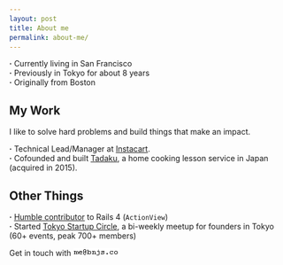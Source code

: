 ```yaml
---
layout: post
title: About me
permalink: about-me/
---
```


<strong>&middot;</strong> Currently living in San Francisco
<br><strong>&middot;</strong> Previously in Tokyo for about 8 years
<br><strong>&middot;</strong> Originally from Boston

## My Work

I like to solve hard problems and build things that make an impact.

<strong>&middot;</strong> Technical Lead/Manager at <a href="https://www.instacart.com/" target="_blank">Instacart</a>.
<br><strong>&middot;</strong> Cofounded and built <a href="http://www.tadaku.com" target="_blank">Tadaku</a>, a home cooking lesson service in Japan (acquired in 2015).

## Other Things

<strong>&middot;</strong> <a href="http://contributors.rubyonrails.org/contributors/benjamin-sullivan/commits" target="_blank">Humble contributor</a> to Rails 4 (`ActionView`)
<br><strong>&middot;</strong> Started <a href="https://tokyo-startup-circle.doorkeeper.jp/" target="_blank">Tokyo Startup Circle</a>, a bi-weekly meetup for founders in Tokyo (60+ events, peak 700+ members)

<span class="lowkey">Get in touch with</span> <img src="/images/email.gif">

<a href="https://github.com/bonsaiben"><i class="fa fa-github"></i></a>
<a href="https://www.linkedin.com/in/bnjsu"><i class="fa fa-linkedin"></i></a>
